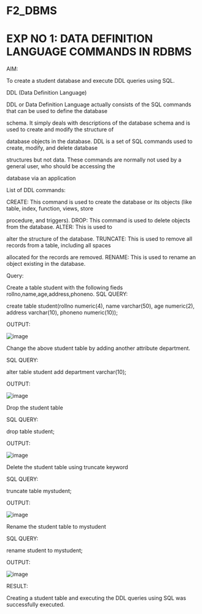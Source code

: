 # F2_DBMS

# EXP NO 1: DATA DEFINITION LANGUAGE COMMANDS IN RDBMS

 
AIM:



To create a student database and execute DDL queries using SQL. 


DDL (Data Definition Language)



DDL or Data Definition Language actually consists of the SQL commands that can be used to define the database

schema. It simply deals with descriptions of the database schema and is used to create and modify the structure of

database objects in the database. DDL is a set of SQL commands used to create, modify, and delete database

structures but not data. These commands are normally not used by a general user, who should be accessing the

database via an application


List of DDL commands:



CREATE: This command is used to create the database or its objects (like table, index, function, views, store

procedure, and triggers). DROP: This command is used to delete objects from the database. ALTER: This is used to

alter the structure of the database. TRUNCATE: This is used to remove all records from a table, including all spaces

allocated for the records are removed. RENAME: This is used to rename an object existing in the database.



Query:


Create a table student with the following fieds rollno,name,age,address,phoneno.
SQL QUERY:

create table student(rollno numeric(4), name varchar(50), age numeric(2), address varchar(10), phoneno numeric(10));

OUTPUT:


![image](https://github.com/laxman2054/F2_DBMS/assets/118680826/743ce863-baa4-448d-b9c4-cb2533c7b771)


Change the above student table by adding another attribute department.

SQL QUERY:

alter table student add department varchar(10);

OUTPUT:


![image](https://github.com/laxman2054/F2_DBMS/assets/118680826/9f093016-e978-4660-9e50-98f30d80ab48)


Drop the student table


SQL QUERY:

drop table student;

OUTPUT:

![image](https://github.com/laxman2054/F2_DBMS/assets/118680826/25bf1490-1ea0-4f5a-8a5c-6a5eb67b9d30)


Delete the student table using truncate keyword



SQL QUERY:

truncate table mystudent;

OUTPUT:

![image](https://github.com/laxman2054/F2_DBMS/assets/118680826/019b94ae-df83-4f6e-80a9-21fad1cf233b)


Rename the student table to mystudent



SQL QUERY:

rename student to mystudent;

OUTPUT:


![image](https://github.com/laxman2054/F2_DBMS/assets/118680826/2d34ad19-9bf7-4155-982e-6ac2d453ee41)


RESULT:




Creating a student table and executing the DDL queries using SQL was successfully executed.













